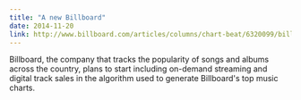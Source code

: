 ```yaml
---
title: "A new Billboard"
date: 2014-11-20
link: http://www.billboard.com/articles/columns/chart-beat/6320099/billboard-200-makeover-streams-digital-tracks
---
```

 Billboard, the company that tracks the popularity of songs and albums across the country, plans to start including on-demand streaming and digital track sales in the algorithm used to generate Billboard's top music charts.
